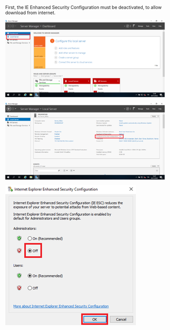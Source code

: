 First, the IE Enhanced Security Configuration must be deactivated, to allow download from internet.

![Windows Server_server_manager_1](https://github.com/Nikkofelis/Corso_IT_v2/blob/main/Z.%20Misc/Attachments/Windows%20Server_server_manager_1.png)

![Windows Server_server_manager_2](https://github.com/Nikkofelis/Corso_IT_v2/blob/main/Z.%20Misc/Attachments/Windows%20Server_server_manager_2.png)

![Windows Server_server_manager_3](https://github.com/Nikkofelis/Corso_IT_v2/blob/main/Z.%20Misc/Attachments/Windows%20Server_server_manager_3.png)

